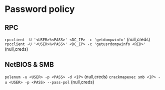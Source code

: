 # Password policy
## RPC
`rpcclient -U '<USER>%<PASS>' <DC_IP> -c 'getdompwinfo'` (null,creds)
`rpcclient -U '<USER>%<PASS>' <DC_IP> -c 'getusrdompwinfo <RID>'` (null,creds)

## NetBIOS & SMB
`polenum -u <USER> -p <PASS> -d <IP>` (null,creds)
`crackmapexec smb <IP> -u <USER> -p <PASS> --pass-pol` (null,creds)